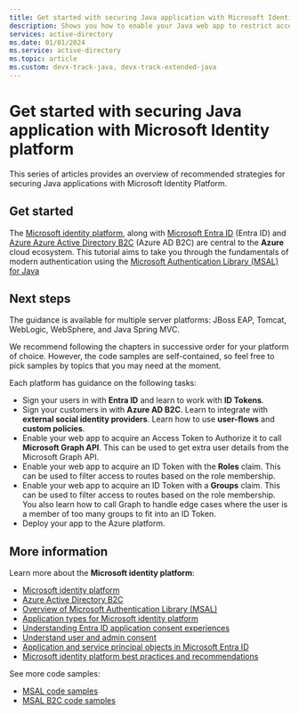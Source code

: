 ```yaml
---
title: Get started with securing Java application with Microsoft Identity platform
description: Shows you how to enable your Java web app to restrict access to routes using app roles with the Microsoft identity platform.
services: active-directory
ms.date: 01/01/2024
ms.service: active-directory
ms.topic: article
ms.custom: devx-track-java, devx-track-extended-java
---
```


# Get started with securing Java application with Microsoft Identity platform

This series of articles provides an overview of recommended strategies for securing Java applications with Microsoft Identity Platform.

## Get started

The [Microsoft identity platform](/entra/identity-platform/v2-overview), along with [Microsoft Entra ID](/entra/fundamentals/whatis) (Entra ID) and [Azure Azure Active Directory B2C](/azure/active-directory-b2c/overview) (Azure AD B2C) are central to the **Azure** cloud ecosystem. This tutorial aims to take you through the fundamentals of modern authentication using the [Microsoft Authentication Library (MSAL) for Java](https://github.com/AzureAD/microsoft-authentication-library-for-java)

## Next steps

The guidance is available for multiple server platforms: JBoss EAP, Tomcat, WebLogic, WebSphere, and Java Spring MVC.

We recommend following the chapters in successive order for your platform of choice. However, the code samples are self-contained, so feel free to pick samples by topics that you may need at the moment.

Each platform has guidance on the following tasks:

- Sign your users in with **Entra ID** and learn to work with **ID Tokens**.
- Sign your customers in with **Azure AD B2C**. Learn to integrate with **external social identity providers**. Learn how to use **user-flows** and **custom policies**.
- Enable your web app to acquire an Access Token to Authorize it to call **Microsoft Graph API**. This can be used to get extra user details from the Microsoft Graph API.
- Enable your web app to acquire an ID Token with the **Roles** claim. This can be used to filter access to routes based on the role membership.
- Enable your web app to acquire an ID Token with a **Groups** claim. This can be used to filter access to routes based on the role membership. You also learn how to call Graph to handle edge cases where the user is a member of too many groups to fit into an ID Token.
- Deploy your app to the Azure platform.

## More information

Learn more about the **Microsoft identity platform**:

- [Microsoft identity platform](/entra/identity-platform/)
- [Azure Active Directory B2C](/azure/active-directory-b2c/)
- [Overview of Microsoft Authentication Library (MSAL)](/entra/identity-platform/msal-overview)
- [Application types for Microsoft identity platform](/entra/identity-platform/v2-app-types)
- [Understanding Entra ID application consent experiences](/entra/identity-platform/application-consent-experience)
- [Understand user and admin consent](/entra/identity-platform/howto-convert-app-to-be-multi-tenant#understand-user-and-admin-consent-and-make-appropriate-code-changes)
- [Application and service principal objects in Microsoft Entra ID](/entra/identity-platform/app-objects-and-service-principals)
- [Microsoft identity platform best practices and recommendations](/entra/identity-platform/identity-platform-integration-checklist)

See more code samples:

- [MSAL code samples](/entra/identity-platform/sample-v2-code?tabs=framework#java)
- [MSAL B2C code samples](/azure/active-directory-b2c/code-samples)
